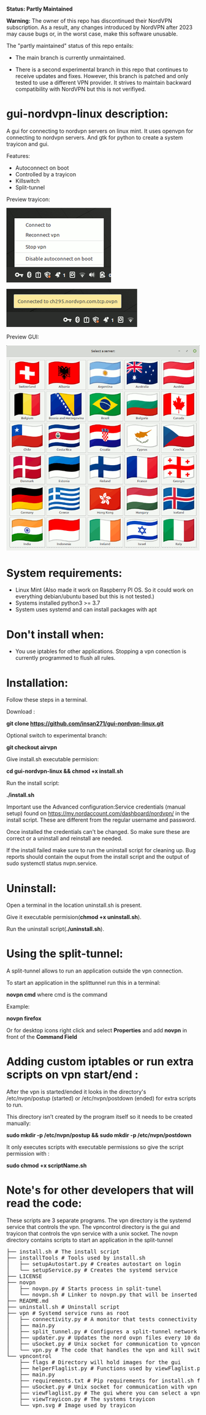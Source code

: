 **Status: Partly Maintained**

**Warning:** The owner of this repo has discontinued their NordVPN subscription. As a result, any changes introduced by NordVPN after 2023 may cause bugs or, in the worst case, make this software unusable.

The "partly maintained" status of this repo entails:

- The main branch is currently unmaintained.
  
- There is a second experimental branch in this repo that continues to receive updates and fixes.
  However, this branch is patched and only tested to use a different VPN provider. It strives to maintain backward compatibility with NordVPN but this is not verifiyed.

# gui-nordvpn-linux description:


A gui for connecting to nordvpn servers on linux mint.
It uses openvpn for connecting to nordvpn servers. And gtk for python to create a system trayicon and gui.

Features:

- Autoconnect on boot
- Controlled by a trayicon
- Killswitch
- Split-tunnel

Preview trayicon:

![tray](https://github.com/insan271/gui-nordvpn-linux/blob/assets/.preview/tray.png)

![tray2](https://github.com/insan271/gui-nordvpn-linux/blob/assets/.preview/tray2.png)

Preview GUI:

![gui](https://github.com/insan271/gui-nordvpn-linux/blob/assets/.preview/gui.png)

# System requirements:

- Linux Mint (Also made it work on Raspberry PI OS. So it could work on everything debian/ubuntu based but this is not tested.)
- Systems installed python3 >= 3.7
- System uses systemd and can install packages with apt

# Don't install when:

- You use iptables for other applications. Stopping a vpn conection is currently programmed to flush all rules.

# Installation:

Follow these steps in a terminal.

Download :

**git clone https://github.com/insan271/gui-nordvpn-linux.git**


Optional switch to experimental branch:

**git checkout airvpn**

Give install.sh executable permision:

**cd gui-nordvpn-linux && chmod +x install.sh**

Run the install script:

**./install.sh**

Important use the Advanced configuration:Service credentials (manual setup)
found on https://my.nordaccount.com/dashboard/nordvpn/ in the install script. These are different from the regular username and password.

Once installed the credentials can't be changed.
So make sure these are correct or a uninstall and reinstall are needed.

If the install failed make sure to run the uninstall script for cleaning up.
Bug reports should contain the ouput from the install script and the output of sudo systemctl status nvpn.service.



# Uninstall:

Open a terminal in the location uninstall.sh is present.

Give it executable permision(**chmod +x uninstall.sh**).

Run the uninstall script(**./uninstall.sh**).

# Using the split-tunnel:

A split-tunnel allows to run an application outside the vpn connection.

To start an application in the splittunnel run this in a terminal:

**novpn cmd** where cmd is the command

Example:

**novpn firefox**

Or for desktop icons right click and select **Properties**
and add **novpn** in front of the **Command Field**

# Adding custom iptables or run extra scripts on vpn start/end :

After the vpn is started/ended it looks in the directory's  
 /etc/nvpn/postup (started) or /etc/nvpn/postdown (ended) for extra scripts to run.

This directory isn’t created by the program itself so it needs to be created manually:

**sudo mkdir -p /etc/nvpn/postup && sudo mkdir -p /etc/nvpn/postdown**

It only executes scripts with executable permissions so give the script permission with :

**sudo chmod +x
scriptName.sh**

# Note's for other developers that will read the code:

These scripts are 3 separate programs.
The vpn directory is the systemd service that controls the vpn.
The vpncontrol directory is the gui and trayicon that controls the vpn service with a unix socket.
The novpn directory contains scripts to start an application in the split-tunnel

<pre>
├── install.sh # The install script
├── installTools # Tools used by install.sh
│   ├── setupAutostart.py # Creates autostart on login
│   └── setupService.py # Creates the systemd service
├── LICENSE
├── novpn
│   ├── novpn.py # Starts process in split-tunel
│   └── novpn.sh # Linker to novpn.py that will be inserted in linux PATH env
├── README.md
├── uninstall.sh # Uninstall script
├── vpn # Systemd service runs as root 
│   ├── connectivity.py # A monitor that tests connectivity and reconnects when needed.
│   ├── main.py
│   ├── split_tunnel.py # Configures a split-tunnel network interface
│   ├── updater.py # Updates the nord ovpn files every 10 days
│   ├── uSocket.py # Unix socket for communication to vpncontrol(gui)
│   └── vpn.py # The code that handles the vpn and kill switch
└── vpncontrol
    ├── flags # Directory will hold images for the gui
    ├── helperFlaglist.py # Functions used by viewFlaglist.py gui. 
    ├── main.py
    ├── requirements.txt # Pip requirements for install.sh for creating a venv
    ├── uSocket.py # Unix socket for communication with vpn service
    ├── viewFlaglist.py # The gui where you can select a vpn server
    ├── viewTrayicon.py # The systems trayicon
    └── vpn.svg # Image used by trayicon
</pre>
